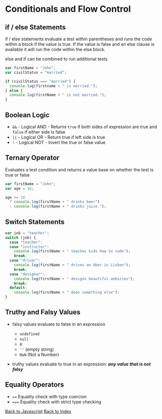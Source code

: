# Conditionals and Flow Control

## if / else Statements

if / else statements evaluate a test within parentheses and runs the code within a block if the value is true. If the value is false and an else clause is available it will run the code within the else block.

else and if can be combined to run additional tests.

```javascript
var firstName = "John";
var civilStatus = "married";

if (civilStatus === "married") {
  console.log(firstname + " is married.");
} else {
  console.log(firstName + " is not married.");
}
```

## Boolean Logic

- `&&` - Logical AND - Returns `true` if both sides of expression are true
  and `false` if either side is false
- `||` - Logical OR - Return true if left side is true
- `!` - Logical NOT - Invert the true or false value

## Ternary Operator

Evaluates a test condition and returns a value base on whether the test is true or false

```javascript
var firstName = "John";
var age = 16;

age >= 18
  ? console.log(firstName + " drinks beer")
  : console.log(firstName + " drinks juice.");
```

## Switch Statements

```javascript
var job = "teacher";
switch (job) {
  case "teacher":
  case "instructor":
    console.log(firstName + " teaches kids how to code");
    break;
  case "driver":
    console.log(firstName + " drives an Uber in Lisbon");
    break;
  case "designer":
    console.log(firstName + " designs beautiful websites");
    break;
  default:
    console.log(firstName + " does something else");
}
```

## Truthy and Falsy Values

- falsy values evaluate to false in an expression

  - `undefined`
  - `null`
  - `0`
  - `''` (empty string)
  - `NaN` (Not a Number)

- truthy values evaluate to true in an expression: **_any value that is not falsy_**

## Equality Operators

- `==` Equality check with type coercion
- `===` Equality check with strict type checking

[Back to Javascript](javascript.md)
[Back to Index](index.md)
